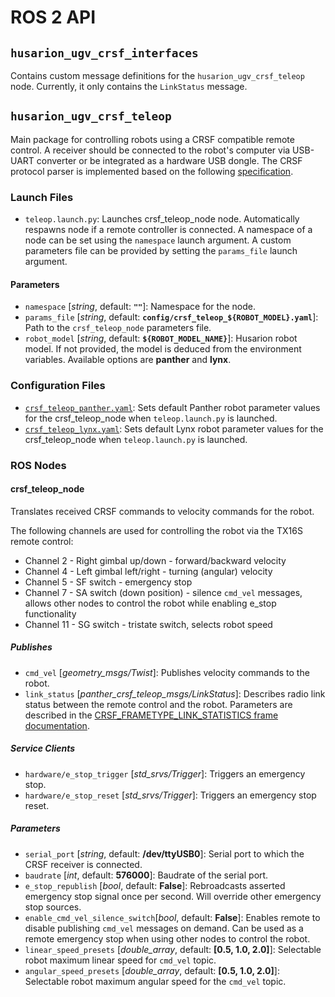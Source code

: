# ROS 2 API

## `husarion_ugv_crsf_interfaces`

Contains custom message definitions for the `husarion_ugv_crsf_teleop` node. Currently, it only contains the `LinkStatus` message.

## `husarion_ugv_crsf_teleop`

Main package for controlling robots using a CRSF compatible remote control. A receiver should be connected to the robot's computer via USB-UART converter or be integrated as a hardware USB dongle. The CRSF protocol parser is implemented based on the following [specification](https://github.com/crsf-wg/crsf/wiki).

### Launch Files

- `teleop.launch.py`: Launches crsf_teleop_node node. Automatically respawns node if a remote controller is connected. A namespace of a node can be set using the `namespace` launch argument. A custom parameters file can be provided by setting the `params_file` launch argument.

#### Parameters

- `namespace` [*string*, default: **`""`**]: Namespace for the node.
- `params_file` [*string*, default: **`config/crsf_teleop_${ROBOT_MODEL}.yaml`**]: Path to the `crsf_teleop_node` parameters file.
- `robot_model` [*string*, default: **`${ROBOT_MODEL_NAME}`**]: Husarion robot model. If not provided, the model is deduced from the environment variables. Available options are **panther** and **lynx**.

### Configuration Files

- [`crsf_teleop_panther.yaml`](./husarion_ugv_crsf_teleop/config/crsf_teleop_panther.yaml): Sets default Panther robot parameter values for the crsf_teleop_node when `teleop.launch.py` is launched.
- [`crsf_teleop_lynx.yaml`](./husarion_ugv_crsf_teleop/config/crsf_teleop_lynx.yaml): Sets default Lynx robot parameter values for the crsf_teleop_node when `teleop.launch.py` is launched.

### ROS Nodes

#### crsf_teleop_node

Translates received CRSF commands to velocity commands for the robot.

The following channels are used for controlling the robot via the TX16S remote control:

- Channel 2 - Right gimbal up/down - forward/backward velocity
- Channel 4 - Left gimbal left/right - turning (angular) velocity
- Channel 5 - SF switch - emergency stop
- Channel 7 - SA switch (down position) - silence `cmd_vel` messages, allows other nodes to control the robot while enabling e_stop functionality
- Channel 11 - SG switch - tristate switch, selects robot speed

##### Publishes

- `cmd_vel` [*geometry_msgs/Twist*]: Publishes velocity commands to the robot.
- `link_status` [*panther_crsf_teleop_msgs/LinkStatus*]: Describes radio link status between the remote control and the robot. Parameters are described in the [CRSF_FRAMETYPE_LINK_STATISTICS frame documentation](https://github.com/crsf-wg/crsf/wiki/CRSF_FRAMETYPE_LINK_STATISTICS).

##### Service Clients

- `hardware/e_stop_trigger` [*std_srvs/Trigger*]: Triggers an emergency stop.
- `hardware/e_stop_reset` [*std_srvs/Trigger*]: Triggers an emergency stop reset.

##### Parameters

- `serial_port` [*string*, default: **/dev/ttyUSB0**]: Serial port to which the CRSF receiver is connected.
- `baudrate` [*int*, default: **576000**]: Baudrate of the serial port.
- `e_stop_republish` [*bool*, default: **False**]: Rebroadcasts asserted emergency stop signal once per second. Will override other emergency stop sources.
- `enable_cmd_vel_silence_switch`[*bool*, default: **False**]: Enables remote to disable publishing `cmd_vel` messages on demand. Can be used as a remote emergency stop when using other nodes to control the robot.
- `linear_speed_presets` [*double_array*, default: **[0.5, 1.0, 2.0]**]: Selectable robot maximum linear speed for `cmd_vel` topic.
- `angular_speed_presets` [*double_array*, default: **[0.5, 1.0, 2.0]**]: Selectable robot maximum angular speed for the `cmd_vel` topic.
